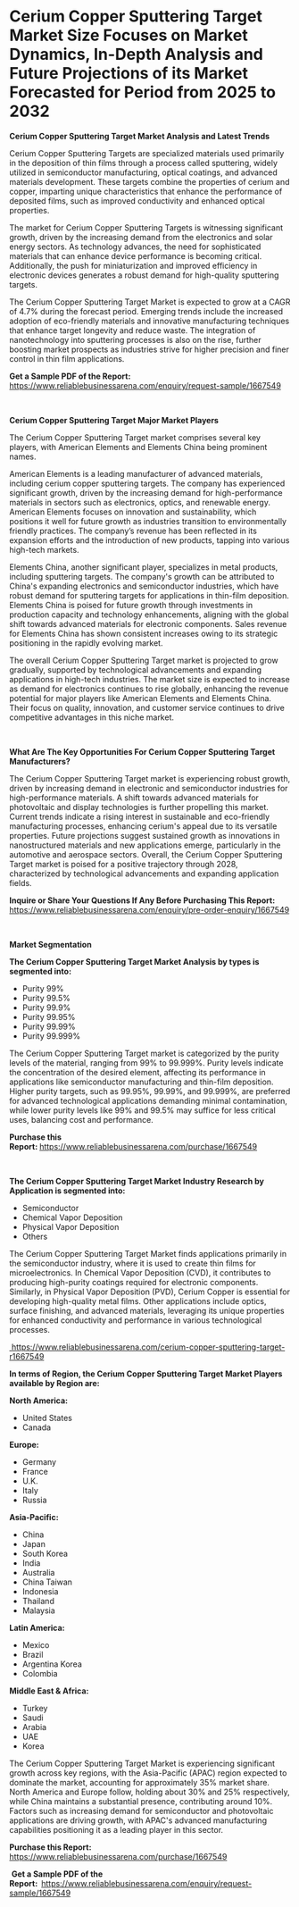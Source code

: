 <p><h1>Cerium Copper Sputtering Target Market Size Focuses on Market Dynamics, In-Depth Analysis and Future Projections of its Market Forecasted for Period from 2025 to 2032</h1></p><p><strong>Cerium Copper Sputtering Target Market Analysis and Latest Trends</strong></p>
<p><p>Cerium Copper Sputtering Targets are specialized materials used primarily in the deposition of thin films through a process called sputtering, widely utilized in semiconductor manufacturing, optical coatings, and advanced materials development. These targets combine the properties of cerium and copper, imparting unique characteristics that enhance the performance of deposited films, such as improved conductivity and enhanced optical properties. </p><p>The market for Cerium Copper Sputtering Targets is witnessing significant growth, driven by the increasing demand from the electronics and solar energy sectors. As technology advances, the need for sophisticated materials that can enhance device performance is becoming critical. Additionally, the push for miniaturization and improved efficiency in electronic devices generates a robust demand for high-quality sputtering targets. </p><p>The Cerium Copper Sputtering Target Market is expected to grow at a CAGR of 4.7% during the forecast period. Emerging trends include the increased adoption of eco-friendly materials and innovative manufacturing techniques that enhance target longevity and reduce waste. The integration of nanotechnology into sputtering processes is also on the rise, further boosting market prospects as industries strive for higher precision and finer control in thin film applications.</p></p>
<p><strong>Get a Sample PDF of the Report:&nbsp;</strong> <a href="https://www.reliablebusinessarena.com/enquiry/request-sample/1667549?utm_campaign=2737&utm_medium=2&utm_source=Github&utm_content=ia&utm_term=18042025&utm_id=cerium-copper-sputtering-target">https://www.reliablebusinessarena.com/enquiry/request-sample/1667549</a></p>
<p>&nbsp;</p>
<p><strong>Cerium Copper Sputtering Target Major Market Players</strong></p>
<p><p>The Cerium Copper Sputtering Target market comprises several key players, with American Elements and Elements China being prominent names. </p><p>American Elements is a leading manufacturer of advanced materials, including cerium copper sputtering targets. The company has experienced significant growth, driven by the increasing demand for high-performance materials in sectors such as electronics, optics, and renewable energy. American Elements focuses on innovation and sustainability, which positions it well for future growth as industries transition to environmentally friendly practices. The company’s revenue has been reflected in its expansion efforts and the introduction of new products, tapping into various high-tech markets.</p><p>Elements China, another significant player, specializes in metal products, including sputtering targets. The company's growth can be attributed to China's expanding electronics and semiconductor industries, which have robust demand for sputtering targets for applications in thin-film deposition. Elements China is poised for future growth through investments in production capacity and technology enhancements, aligning with the global shift towards advanced materials for electronic components. Sales revenue for Elements China has shown consistent increases owing to its strategic positioning in the rapidly evolving market.</p><p>The overall Cerium Copper Sputtering Target market is projected to grow gradually, supported by technological advancements and expanding applications in high-tech industries. The market size is expected to increase as demand for electronics continues to rise globally, enhancing the revenue potential for major players like American Elements and Elements China. Their focus on quality, innovation, and customer service continues to drive competitive advantages in this niche market.</p></p>
<p>&nbsp;</p>
<p><strong>What Are The Key Opportunities For Cerium Copper Sputtering Target Manufacturers?</strong></p>
<p><p>The Cerium Copper Sputtering Target market is experiencing robust growth, driven by increasing demand in electronic and semiconductor industries for high-performance materials. A shift towards advanced materials for photovoltaic and display technologies is further propelling this market. Current trends indicate a rising interest in sustainable and eco-friendly manufacturing processes, enhancing cerium's appeal due to its versatile properties. Future projections suggest sustained growth as innovations in nanostructured materials and new applications emerge, particularly in the automotive and aerospace sectors. Overall, the Cerium Copper Sputtering Target market is poised for a positive trajectory through 2028, characterized by technological advancements and expanding application fields.</p></p>
<p><strong>Inquire or Share Your Questions If Any Before Purchasing This Report:</strong> <a href="https://www.reliablebusinessarena.com/enquiry/pre-order-enquiry/1667549?utm_campaign=2737&utm_medium=2&utm_source=Github&utm_content=ia&utm_term=18042025&utm_id=cerium-copper-sputtering-target">https://www.reliablebusinessarena.com/enquiry/pre-order-enquiry/1667549</a></p>
<p>&nbsp;</p>
<p><strong>Market Segmentation</strong></p>
<p><strong>The Cerium Copper Sputtering Target Market Analysis by types is segmented into:</strong></p>
<p><ul><li>Purity 99%</li><li>Purity 99.5%</li><li>Purity 99.9%</li><li>Purity 99.95%</li><li>Purity 99.99%</li><li>Purity 99.999%</li></ul></p>
<p><p>The Cerium Copper Sputtering Target market is categorized by the purity levels of the material, ranging from 99% to 99.999%. Purity levels indicate the concentration of the desired element, affecting its performance in applications like semiconductor manufacturing and thin-film deposition. Higher purity targets, such as 99.95%, 99.99%, and 99.999%, are preferred for advanced technological applications demanding minimal contamination, while lower purity levels like 99% and 99.5% may suffice for less critical uses, balancing cost and performance.</p></p>
<p><strong>Purchase this Report:&nbsp;</strong><a href="https://www.reliablebusinessarena.com/purchase/1667549?utm_campaign=2737&utm_medium=2&utm_source=Github&utm_content=ia&utm_term=18042025&utm_id=cerium-copper-sputtering-target">https://www.reliablebusinessarena.com/purchase/1667549</a></p>
<p>&nbsp;</p>
<p><strong>The Cerium Copper Sputtering Target Market Industry Research by Application is segmented into:</strong></p>
<p><ul><li>Semiconductor</li><li>Chemical Vapor Deposition</li><li>Physical Vapor Deposition</li><li>Others</li></ul></p>
<p><p>The Cerium Copper Sputtering Target Market finds applications primarily in the semiconductor industry, where it is used to create thin films for microelectronics. In Chemical Vapor Deposition (CVD), it contributes to producing high-purity coatings required for electronic components. Similarly, in Physical Vapor Deposition (PVD), Cerium Copper is essential for developing high-quality metal films. Other applications include optics, surface finishing, and advanced materials, leveraging its unique properties for enhanced conductivity and performance in various technological processes.</p></p>
<p><a href="https://www.reliablebusinessarena.com/cerium-copper-sputtering-target-r1667549?utm_campaign=2737&utm_medium=2&utm_source=Github&utm_content=ia&utm_term=18042025&utm_id=cerium-copper-sputtering-target">&nbsp;https://www.reliablebusinessarena.com/cerium-copper-sputtering-target-r1667549</a></p>
<p><strong>In terms of Region, the Cerium Copper Sputtering Target Market Players available by Region are:</strong></p>
<p>
    <p> <strong> North America: </strong>
        <ul>
            <li>United States</li>
            <li>Canada</li>
        </ul>
        </p> 
    <p> <strong> Europe: </strong>
        <ul>
            <li>Germany</li>
            <li>France</li>
            <li>U.K.</li>
            <li>Italy</li>
            <li>Russia</li>
        </ul>
        </p> 
    <p> <strong> Asia-Pacific: </strong>
        <ul>
            <li>China</li>
            <li>Japan</li>
            <li>South Korea</li>
            <li>India</li>
            <li>Australia</li>
            <li>China Taiwan</li>
            <li>Indonesia</li>
            <li>Thailand</li>
            <li>Malaysia</li>
        </ul>
        </p> 
    <p> <strong> Latin America: </strong>
        <ul>
            <li>Mexico</li>
            <li>Brazil</li>
            <li>Argentina Korea</li>
            <li>Colombia</li>
        </ul>
        </p> 
    <p> <strong> Middle East & Africa: </strong>
        <ul>
            <li>Turkey</li>
            <li>Saudi</li>
            <li>Arabia</li>
            <li>UAE</li>
            <li>Korea</li>
        </ul>
    </p>
    </p>
<p><p>The Cerium Copper Sputtering Target Market is experiencing significant growth across key regions, with the Asia-Pacific (APAC) region expected to dominate the market, accounting for approximately 35% market share. North America and Europe follow, holding about 30% and 25% respectively, while China maintains a substantial presence, contributing around 10%. Factors such as increasing demand for semiconductor and photovoltaic applications are driving growth, with APAC's advanced manufacturing capabilities positioning it as a leading player in this sector.</p></p>
<p><strong>Purchase this Report: </strong><a href="https://www.reliablebusinessarena.com/purchase/1667549?utm_campaign=2737&utm_medium=2&utm_source=Github&utm_content=ia&utm_term=18042025&utm_id=cerium-copper-sputtering-target">https://www.reliablebusinessarena.com/purchase/1667549</a></p>
<p>&nbsp;<strong>Get a Sample PDF of the Report:&nbsp;&nbsp;</strong><a href="https://www.reliablebusinessarena.com/enquiry/request-sample/1667549?utm_campaign=2737&utm_medium=2&utm_source=Github&utm_content=ia&utm_term=18042025&utm_id=cerium-copper-sputtering-target">https://www.reliablebusinessarena.com/enquiry/request-sample/1667549</a></p>
<p><strong></strong></p>
<p><p></p><p></p><p></p></p>